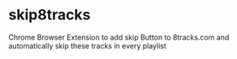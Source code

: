 # skip8tracks
Chrome Browser Extension to add skip Button to 8tracks.com and automatically skip these tracks in every playlist
